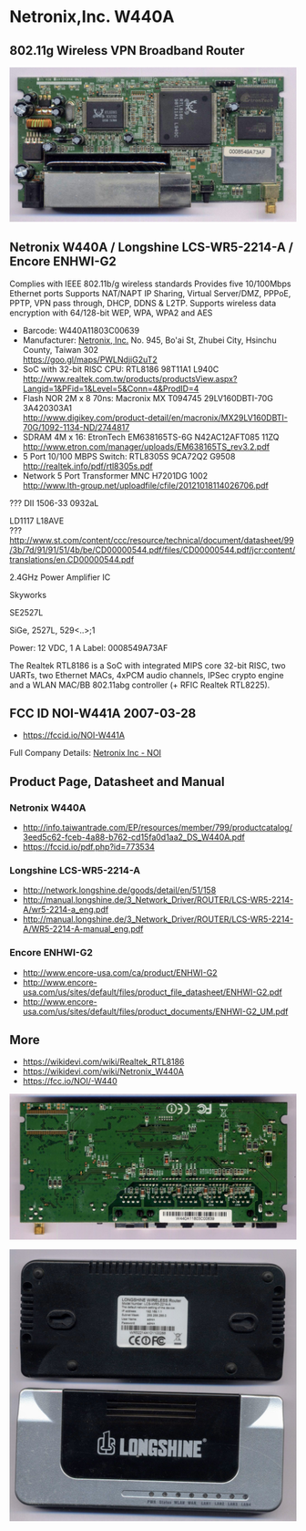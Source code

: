 # Netronix,Inc. W440A

## 802.11g Wireless VPN Broadband Router

![alt text](https://github.com/kordewiner/netronix-w440a/blob/master/netronix-w440a-pcb-front.jpg "PCB front")

## Netronix W440A / Longshine LCS-WR5-2214-A / Encore ENHWI-G2

Complies with IEEE 802.11b/g wireless standards 
Provides five 10/100Mbps Ethernet ports 
Supports NAT/NAPT IP Sharing, Virtual Server/DMZ,
PPPoE, PPTP, VPN pass through, DHCP, DDNS & L2TP. 
Supports wireless data encryption with 64/128-bit WEP,
WPA, WPA2 and AES

* Barcode: W440A11803C00639
* Manufacturer: [Netronix, Inc.](http://www.netronixinc.com) 
  No. 945, Bo'ai St, Zhubei City, Hsinchu County, Taiwan 302  
  https://goo.gl/maps/PWLNdjiG2uT2
* SoC with 32-bit RISC CPU: RTL8186 98T11A1 L940C  
  http://www.realtek.com.tw/products/productsView.aspx?Langid=1&PFid=1&Level=5&Conn=4&ProdID=4
* Flash NOR 2M x 8 70ns: Macronix MX T094745 29LV160DBTI-70G 3A420303A1   
  http://www.digikey.com/product-detail/en/macronix/MX29LV160DBTI-70G/1092-1134-ND/2744817  
* SDRAM 4M x 16: EtronTech EM638165TS-6G N42AC12AFT085 11ZQ
  http://www.etron.com/manager/uploads/EM638165TS_rev3.2.pdf
* 5 Port 10/100 MBPS Switch: RTL8305S 9CA72Q2 G9508  
  http://realtek.info/pdf/rtl8305s.pdf
* Network 5 Port Transformer MNC H7201DG 1002  
  http://www.lth-group.net/uploadfile/cfile/20121018114026706.pdf
  

??? DII 1506-33 0932aL

LD1117 L18AVE  
  ???  http://www.st.com/content/ccc/resource/technical/document/datasheet/99/3b/7d/91/91/51/4b/be/CD00000544.pdf/files/CD00000544.pdf/jcr:content/translations/en.CD00000544.pdf

2.4GHz Power Amplifier IC

Skyworks

SE2527L

SiGe, 2527L, 529<..>;1




Power: 12 VDC, 1 A
Label: 0008549A73AF



The Realtek RTL8186 is a SoC with integrated MIPS core 32-bit RISC,
two UARTs, two Ethernet MACs, 4xPCM audio channels, IPSec crypto engine
and a WLAN MAC/BB 802.11abg controller (+ RFIC Realtek RTL8225).

## FCC ID NOI-W441A 2007-03-28 

* https://fccid.io/NOI-W441A

Full Company Details: [Netronix Inc - NOI](https://fccid.io/NOI)


## Product Page, Datasheet and Manual

### Netronix W440A

* http://info.taiwantrade.com/EP/resources/member/799/productcatalog/3eed5c62-fceb-4a88-b762-cd15fa0d1aa2_DS_W440A.pdf
* https://fccid.io/pdf.php?id=773534

### Longshine LCS-WR5-2214-A

* http://network.longshine.de/goods/detail/en/51/158
* http://manual.longshine.de/3_Network_Driver/ROUTER/LCS-WR5-2214-A/wr5-2214-a_eng.pdf
* http://manual.longshine.de/3_Network_Driver/ROUTER/LCS-WR5-2214-A/WR5-2214-A-manual_eng.pdf

### Encore ENHWI-G2

* http://www.encore-usa.com/ca/product/ENHWI-G2
* http://www.encore-usa.com/us/sites/default/files/product_file_datasheet/ENHWI-G2.pdf
* http://www.encore-usa.com/us/sites/default/files/product_documents/ENHWI-G2_UM.pdf

## More

* https://wikidevi.com/wiki/Realtek_RTL8186
* https://wikidevi.com/wiki/Netronix_W440A
* https://fcc.io/NOI/-W440

![alt text](https://github.com/kordewiner/netronix-w440a/blob/master/netronix-w440a-pcb-back.jpg "PCB back")

![alt text](https://github.com/kordewiner/netronix-w440a/blob/master/netronix-w440a-longshine.jpg "Longshine")
